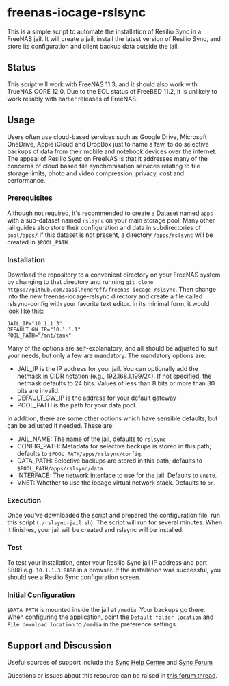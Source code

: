 # freenas-iocage-rslsync
This is a simple script to automate the installation of Resilio Sync in a FreeNAS jail. It will create a jail, install the latest version of Resilio Sync, and store its configuration and client backup data outside the jail.  

## Status
This script will work with FreeNAS 11.3, and it should also work with TrueNAS CORE 12.0. Due to the EOL status of FreeBSD 11.2, it is unlikely to work reliably with earlier releases of FreeNAS.

## Usage
Users often use cloud-based services such as Google Drive, Microsoft OneDrive, Apple iCloud and DropBox just to name a few, to do selective backups of data from their mobile and notebook devices over the internet. The appeal of Resilio Sync on FreeNAS is that it addresses many of the concerns of cloud based file synchronisation services relating to file storage limits, photo and video compression, privacy, cost and performance.

### Prerequisites

Although not required, it's recommended to create a Dataset named `apps` with a sub-dataset named `rslsync` on your main storage pool.  Many other jail guides also store their configuration and data in subdirectories of `pool/apps/` If this dataset is not present, a directory `/apps/rslsync` will be created in `$POOL_PATH`.

### Installation

Download the repository to a convenient directory on your FreeNAS system by changing to that directory and running `git clone https://github.com/basilhendroff/freenas-iocage-rslsync`. Then change into the new freenas-iocage-rslsync directory and create a file called rslsync-config with your favorite text editor. In its minimal form, it would look like this:

```
JAIL_IP="10.1.1.3"
DEFAULT_GW_IP="10.1.1.1"
POOL_PATH="/mnt/tank"
```

Many of the options are self-explanatory, and all should be adjusted to suit your needs, but only a few are mandatory. The mandatory options are:

- JAIL_IP is the IP address for your jail. You can optionally add the netmask in CIDR notation (e.g., 192.168.1.199/24). If not specified, the netmask defaults to 24 bits. Values of less than 8 bits or more than 30 bits are invalid.
- DEFAULT_GW_IP is the address for your default gateway
- POOL_PATH is the path for your data pool.

In addition, there are some other options which have sensible defaults, but can be adjusted if needed. These are:

- JAIL_NAME: The name of the jail, defaults to `rslsync`
- CONFIG_PATH: Metadata for selective backups is stored in this path; defaults to `$POOL_PATH/apps/rslsync/config`.
- DATA_PATH: Selective backups are stored in this path; defaults to `$POOL_PATH/apps/rslsync/data`.
- INTERFACE: The network interface to use for the jail. Defaults to `vnet0`.
- VNET: Whether to use the iocage virtual network stack. Defaults to `on`.

### Execution

Once you've downloaded the script and prepared the configuration file, run this script (`./rslsync-jail.sh`). The script will run for several minutes. When it finishes, your jail will be created and rslsync will be installed.

### Test

To test your installation, enter your Resilio Sync jail IP address and port 8888 e.g. `10.1.1.3:8888` in a browser. If the installation was successful, you should see a Resilio Sync configuration screen.

### Initial Configuration

`$DATA_PATH` is mounted inside the jail at `/media`. Your backups go there. When configuring the application, point the `Default folder location` and `File download location` to `/media` in the preference settings.

## Support and Discussion

Useful sources of support include the [Sync Help Centre](https://help.resilio.com/hc/en-us/categories/200140177-Get-started-with-Sync) and [Sync Forum](https://forum.resilio.com/)

Questions or issues about this resource can be raised in [this forum thread](https://www.ixsystems.com/community/threads/scripted-resilio-sync-installation.86766/).  


